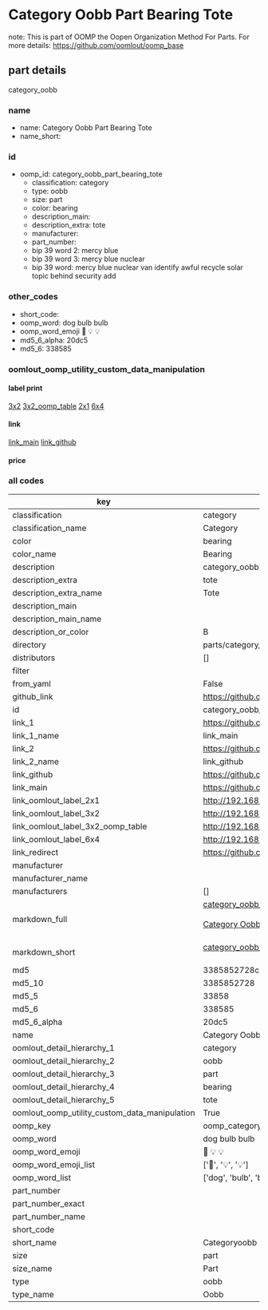 # Category Oobb Part Bearing Tote  

note: This is part of OOMP the Oopen Organization Method For Parts. For more details: https://github.com/oomlout/oomp_base

##  part details
  



category_oobb



### name
* name: Category Oobb Part Bearing Tote
* name_short: 
### id
* oomp_id: category_oobb_part_bearing_tote
  * classification: category
  * type: oobb
  * size: part
  * color: bearing
  * description_main: 
  * description_extra: tote
  * manufacturer: 
  * part_number: 
  * bip 39 word 2: mercy blue
  * bip 39 word 3: mercy blue nuclear
  * bip 39 word: mercy blue nuclear van identify awful recycle solar topic behind security add

### other_codes
* short_code: 
* oomp_word: dog bulb bulb
* oomp_word_emoji :dog: :bulb: :bulb:
* md5_6_alpha: 20dc5
* md5_6: 338585






### oomlout_oomp_utility_custom_data_manipulation
#### label print
[3x2](http://192.168.1.245:1112/?label=oomp%2020dc5)
[3x2_oomp_table](http://192.168.1.108:1112/?label=oomp%2020dc5)
[2x1](http://192.168.1.242:1112/?label=oomp%2020dc5)
[6x4](http://192.168.1.55:1112/?label=oomp%2020dc5)    

#### link

[link_main](https://github.com/oomlout/oomlout_oomp_version_1_messy/tree/main/parts/category_oobb_part_bearing_tote) [link_github](https://github.com/oomlout/oomlout_oomp_version_1_messy/tree/main/parts/category_oobb_part_bearing_tote)                             

#### price







### all codes 
| key | value |  
| --- | --- |  
| classification | category |  
| classification_name | Category |  
| color | bearing |  
| color_name | Bearing |  
| description | category_oobb |  
| description_extra | tote |  
| description_extra_name | Tote |  
| description_main |  |  
| description_main_name |  |  
| description_or_color | B  |  
| directory | parts/category_oobb_part_bearing_tote |  
| distributors | [] |  
| filter |  |  
| from_yaml | False |  
| github_link | https://github.com/oomlout/oomlout_oomp_part_src/tree/main/parts/category_oobb_part_bearing_tote |  
| id | category_oobb_part_bearing_tote |  
| link_1 | https://github.com/oomlout/oomlout_oomp_version_1_messy/tree/main/parts/category_oobb_part_bearing_tote |  
| link_1_name | link_main |  
| link_2 | https://github.com/oomlout/oomlout_oomp_version_1_messy/tree/main/parts/category_oobb_part_bearing_tote |  
| link_2_name | link_github |  
| link_github | https://github.com/oomlout/oomlout_oomp_version_1_messy/tree/main/parts/category_oobb_part_bearing_tote |  
| link_main | https://github.com/oomlout/oomlout_oomp_version_1_messy/tree/main/parts/category_oobb_part_bearing_tote |  
| link_oomlout_label_2x1 | http://192.168.1.242:1112/?label=oomp%2020dc5 |  
| link_oomlout_label_3x2 | http://192.168.1.245:1112/?label=oomp%2020dc5 |  
| link_oomlout_label_3x2_oomp_table | http://192.168.1.108:1112/?label=oomp%2020dc5 |  
| link_oomlout_label_6x4 | http://192.168.1.55:1112/?label=oomp%2020dc5 |  
| link_redirect | https://github.com/oomlout/oomlout_oomp_version_1_messy/tree/main/parts/category_oobb_part_bearing_tote |  
| manufacturer |  |  
| manufacturer_name |  |  
| manufacturers | [] |  
| markdown_full | [category_oobb_part_bearing_tote](none)<br>[](none)<br>[Category Oobb Part Bearing Tote](none)<br><br> |  
| markdown_short | [category_oobb_part_bearing_tote](none)<br><br> |  
| md5 | 3385852728ce767c42b84f132e86145a |  
| md5_10 | 3385852728 |  
| md5_5 | 33858 |  
| md5_6 | 338585 |  
| md5_6_alpha | 20dc5 |  
| name | Category Oobb Part Bearing Tote |  
| oomlout_detail_hierarchy_1 | category |  
| oomlout_detail_hierarchy_2 | oobb |  
| oomlout_detail_hierarchy_3 | part |  
| oomlout_detail_hierarchy_4 | bearing |  
| oomlout_detail_hierarchy_5 | tote |  
| oomlout_oomp_utility_custom_data_manipulation | True |  
| oomp_key | oomp_category_oobb_part_bearing_tote |  
| oomp_word | dog bulb bulb |  
| oomp_word_emoji | :dog: :bulb: :bulb: |  
| oomp_word_emoji_list | [':dog:', ':bulb:', ':bulb:'] |  
| oomp_word_list | ['dog', 'bulb', 'bulb'] |  
| part_number |  |  
| part_number_exact |  |  
| part_number_name |  |  
| short_code |  |  
| short_name | Categoryoobb |  
| size | part |  
| size_name | Part |  
| type | oobb |  
| type_name | Oobb |  
